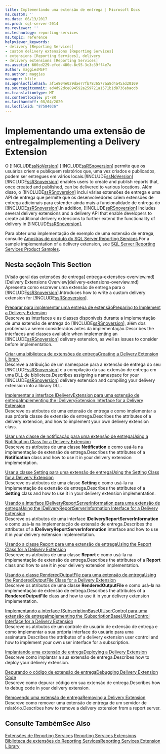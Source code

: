 ```yaml
---
title: Implementando uma extensão de entrega | Microsoft Docs
ms.custom: ''
ms.date: 06/13/2017
ms.prod: sql-server-2014
ms.reviewer: ''
ms.technology: reporting-services
ms.topic: reference
helpviewer_keywords:
- delivery [Reporting Services]
- custom delivery extensions [Reporting Services]
- extensions [Reporting Services], delivery
- delivery extensions [Reporting Services]
ms.assetid: 600cd229-efcd-480e-8c95-3c3c39ff4e7a
author: maggiesMSFT
ms.author: maggies
manager: kfile
ms.openlocfilehash: af1e804e029dae77fb7836577aa8d4a45ad20109
ms.sourcegitcommit: ad4d92dce894592a259721a1571b1d8736abacdb
ms.translationtype: MT
ms.contentlocale: pt-BR
ms.lasthandoff: 08/04/2020
ms.locfileid: "87584036"
---
```

# <a name="implementing-a-delivery-extension"></a><span data-ttu-id="82579-102">Implementando uma extensão de entrega</span><span class="sxs-lookup"><span data-stu-id="82579-102">Implementing a Delivery Extension</span></span>
  <span data-ttu-id="82579-103">O [!INCLUDE[ssNoVersion](../../../includes/ssnoversion-md.md)] [!INCLUDE[ssRSnoversion](../../../includes/ssrsnoversion-md.md)] permite que os usuários criem e publiquem relatórios que, uma vez criados e publicados, podem ser entregues em vários locais.</span><span class="sxs-lookup"><span data-stu-id="82579-103">[!INCLUDE[ssNoVersion](../../../includes/ssnoversion-md.md)] [!INCLUDE[ssRSnoversion](../../../includes/ssrsnoversion-md.md)] enables users to create and publish reports that, once created and published, can be delivered to various locations.</span></span> <span data-ttu-id="82579-104">Além disso, o [!INCLUDE[ssRSnoversion](../../../includes/ssrsnoversion-md.md)] inclui várias extensões de entrega e uma API de entrega que permite que os desenvolvedores criem extensões de entrega adicionais para estender ainda mais a funcionalidade de entrega do [!INCLUDE[ssRSnoversion](../../../includes/ssrsnoversion-md.md)].</span><span class="sxs-lookup"><span data-stu-id="82579-104">In addition, [!INCLUDE[ssRSnoversion](../../../includes/ssrsnoversion-md.md)] includes several delivery extensions and a delivery API that enable developers to create additional delivery extensions to further extend the functionality of delivery in [!INCLUDE[ssRSnoversion](../../../includes/ssrsnoversion-md.md)].</span></span>  
  
 <span data-ttu-id="82579-105">Para obter uma implementação de exemplo de uma extensão de entrega, consulte [Amostras de produto do SQL Server Reporting Services](https://go.microsoft.com/fwlink/?LinkId=177889).</span><span class="sxs-lookup"><span data-stu-id="82579-105">For a sample implementation of a delivery extension, see [SQL Server Reporting Services Product Samples](https://go.microsoft.com/fwlink/?LinkId=177889).</span></span>  
  
## <a name="in-this-section"></a><span data-ttu-id="82579-106">Nesta seção</span><span class="sxs-lookup"><span data-stu-id="82579-106">In This Section</span></span>  
 <span data-ttu-id="82579-107">[Visão geral das extensões de entrega] entrega-extensões-overview.md)</span><span class="sxs-lookup"><span data-stu-id="82579-107">[Delivery Extensions Overview]delivery-extensions-overview.md)</span></span>  
 <span data-ttu-id="82579-108">Apresenta como escrever uma extensão de entrega para o [!INCLUDE[ssRSnoversion](../../../includes/ssrsnoversion-md.md)].</span><span class="sxs-lookup"><span data-stu-id="82579-108">Introduces how to write a custom delivery extension for [!INCLUDE[ssRSnoversion](../../../includes/ssrsnoversion-md.md)].</span></span>  
  
 [<span data-ttu-id="82579-109">Preparar para implementar uma entrega de extensão</span><span class="sxs-lookup"><span data-stu-id="82579-109">Preparing to Implement a Delivery Extension</span></span>](preparing-to-implement-a-delivery-extension.md)  
 <span data-ttu-id="82579-110">Descreve as interfaces e as classes disponíveis durante a implementação de uma extensão de entrega do [!INCLUDE[ssRSnoversion](../../../includes/ssrsnoversion-md.md)], além dos problemas a serem considerados antes da implementação.</span><span class="sxs-lookup"><span data-stu-id="82579-110">Describes the interfaces and classes available when implementing an [!INCLUDE[ssRSnoversion](../../../includes/ssrsnoversion-md.md)] delivery extension, as well as issues to consider before implementation.</span></span>  
  
 [<span data-ttu-id="82579-111">Criar uma biblioteca de extensões de entrega</span><span class="sxs-lookup"><span data-stu-id="82579-111">Creating a Delivery Extension Library</span></span>](creating-a-delivery-extension-library.md)  
 <span data-ttu-id="82579-112">Descreve a atribuição de um namespace para a extensão de entrega do seu [!INCLUDE[ssRSnoversion](../../../includes/ssrsnoversion-md.md)] e a compilação da sua extensão de entrega em uma DLL de biblioteca.</span><span class="sxs-lookup"><span data-stu-id="82579-112">Describes assigning a namespace for your [!INCLUDE[ssRSnoversion](../../../includes/ssrsnoversion-md.md)] delivery extension and compiling your delivery extension into a library DLL.</span></span>  
  
 [<span data-ttu-id="82579-113">Implementar a interface IDeliveryExtension para uma extensão de entrega</span><span class="sxs-lookup"><span data-stu-id="82579-113">Implementing the IDeliveryExtension Interface for a Delivery Extension</span></span>](implementing-the-ideliveryextension-interface-for-a-delivery-extension.md)  
 <span data-ttu-id="82579-114">Descreve os atributos de uma extensão de entrega e como implementar a sua própria classe de extensão de entrega.</span><span class="sxs-lookup"><span data-stu-id="82579-114">Describes the attributes of a delivery extension, and how to implement your own delivery extension class.</span></span>  
  
 [<span data-ttu-id="82579-115">Usar uma classe de notificação para uma extensão de entrega</span><span class="sxs-lookup"><span data-stu-id="82579-115">Using a Notification Class for a Delivery Extension</span></span>](using-a-notification-class-for-a-delivery-extension.md)  
 <span data-ttu-id="82579-116">Descreve os atributos de uma classe **Notification** e como usá-la na implementação de extensão de entrega.</span><span class="sxs-lookup"><span data-stu-id="82579-116">Describes the attributes of a **Notification** class and how to use it in your delivery extension implementation.</span></span>  
  
 [<span data-ttu-id="82579-117">Usar a classe Setting para uma extensão de entrega</span><span class="sxs-lookup"><span data-stu-id="82579-117">Using the Setting Class for a Delivery Extension</span></span>](using-the-setting-class-for-a-delivery-extension.md)  
 <span data-ttu-id="82579-118">Descreve os atributos de uma classe **Setting** e como usá-la na implementação de extensão de entrega.</span><span class="sxs-lookup"><span data-stu-id="82579-118">Describes the attributes of a **Setting** class and how to use it in your delivery extension implementation.</span></span>  
  
 [<span data-ttu-id="82579-119">Usando a interface IDeliveryReportServerInformation para uma extensão de entrega</span><span class="sxs-lookup"><span data-stu-id="82579-119">Using the IDeliveryReportServerInformation Interface for a Delivery Extension</span></span>](using-the-ideliveryreportserverinformation-interface-for-a-delivery-extension.md)  
 <span data-ttu-id="82579-120">Descreve os atributos de uma interface **IDeliveryReportServerInformation** e como usá-la na implementação de extensão de entrega.</span><span class="sxs-lookup"><span data-stu-id="82579-120">Describes the attributes of a **IDeliveryReportServerInformation** interface and how to use it in your delivery extension implementation.</span></span>  
  
 [<span data-ttu-id="82579-121">Usando a classe Report para uma extensão de entrega</span><span class="sxs-lookup"><span data-stu-id="82579-121">Using the Report Class for a Delivery Extension</span></span>](using-the-report-class-for-a-delivery-extension.md)  
 <span data-ttu-id="82579-122">Descreve os atributos de uma classe **Report** e como usá-la na implementação de extensão de entrega.</span><span class="sxs-lookup"><span data-stu-id="82579-122">Describes the attributes of a **Report** class and how to use it in your delivery extension implementation.</span></span>  
  
 [<span data-ttu-id="82579-123">Usando a classe RenderedOutputFile para uma extensão de entrega</span><span class="sxs-lookup"><span data-stu-id="82579-123">Using the RenderedOutputFile Class for a Delivery Extension</span></span>](using-the-renderedoutputfile-class-for-a-delivery-extension.md)  
 <span data-ttu-id="82579-124">Descreve os atributos de uma classe **RenderedOutputFile** e como usá-la na implementação de extensão de entrega.</span><span class="sxs-lookup"><span data-stu-id="82579-124">Describes the attributes of a **RenderedOutputFile** class and how to use it in your delivery extension implementation.</span></span>  
  
 [<span data-ttu-id="82579-125">Implementando a interface ISubscriptionBaseUIUserControl para uma extensão de entrega</span><span class="sxs-lookup"><span data-stu-id="82579-125">Implementing the ISubscriptionBaseUIUserControl Interface for a Delivery Extension</span></span>](implementing-the-isubscriptionbaseuiusercontrol-interface.md)  
 <span data-ttu-id="82579-126">Descreve os atributos de um controle de usuário de extensão de entrega e como implementar a sua própria interface do usuário para uma assinatura.</span><span class="sxs-lookup"><span data-stu-id="82579-126">Describes the attributes of a delivery extension user control and how to implement your own user interface for a subscription.</span></span>  
  
 [<span data-ttu-id="82579-127">Implantando uma extensão de entrega</span><span class="sxs-lookup"><span data-stu-id="82579-127">Deploying a Delivery Extension</span></span>](deploying-a-delivery-extension.md)  
 <span data-ttu-id="82579-128">Descreve como implantar a sua extensão de entrega.</span><span class="sxs-lookup"><span data-stu-id="82579-128">Describes how to deploy your delivery extension.</span></span>  
  
 [<span data-ttu-id="82579-129">Depurando o código de extensão de entrega</span><span class="sxs-lookup"><span data-stu-id="82579-129">Debugging Delivery Extension Code</span></span>](debugging-delivery-extension-code.md)  
 <span data-ttu-id="82579-130">Descreve como depurar código em sua extensão de entrega.</span><span class="sxs-lookup"><span data-stu-id="82579-130">Describes how to debug code in your delivery extension.</span></span>  
  
 [<span data-ttu-id="82579-131">Removendo uma extensão de entrega</span><span class="sxs-lookup"><span data-stu-id="82579-131">Removing a Delivery Extension</span></span>](removing-a-delivery-extension.md)  
 <span data-ttu-id="82579-132">Descreve como remover uma extensão de entrega de um servidor de relatório.</span><span class="sxs-lookup"><span data-stu-id="82579-132">Describes how to remove a delivery extension from a report server.</span></span>  
  
## <a name="see-also"></a><span data-ttu-id="82579-133">Consulte Também</span><span class="sxs-lookup"><span data-stu-id="82579-133">See Also</span></span>  
 <span data-ttu-id="82579-134">[Extensões de Reporting Services](../reporting-services-extensions.md) </span><span class="sxs-lookup"><span data-stu-id="82579-134">[Reporting Services Extensions](../reporting-services-extensions.md) </span></span>  
 [<span data-ttu-id="82579-135">Biblioteca de extensões do Reporting Services</span><span class="sxs-lookup"><span data-stu-id="82579-135">Reporting Services Extension Library</span></span>](../reporting-services-extension-library.md)  
  
  
